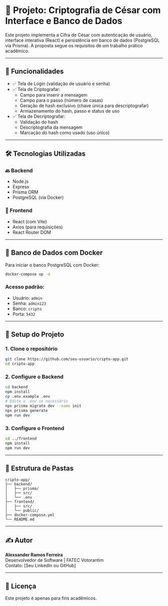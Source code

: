 # 🔐 Projeto: Criptografia de César com Interface e Banco de Dados

Este projeto implementa a Cifra de César com autenticação de usuário, interface interativa (React) e persistência em banco de dados (PostgreSQL via Prisma). A proposta segue os requisitos de um trabalho prático acadêmico.

---

## 📌 Funcionalidades

- ✅ Tela de Login (validação de usuário e senha)
- ✅ Tela de Criptografar:
  - Campo para inserir a mensagem
  - Campo para o passo (número de casas)
  - Geração de hash exclusivo (chave única para descriptografar)
  - Armazenamento do hash, passo e status de uso
- ✅ Tela de Decriptografar:
  - Validação do hash
  - Descriptografia da mensagem
  - Marcação do hash como usado (uso único)

---

## 🛠️ Tecnologias Utilizadas

### 🔙 Backend
- Node.js
- Express
- Prisma ORM
- PostgreSQL (via Docker)

### 🎨 Frontend
- React (com Vite)
- Axios (para requisições)
- React Router DOM

---

## 🐳 Banco de Dados com Docker

Para iniciar o banco PostgreSQL com Docker:

```bash
docker-compose up -d
```

### Acesso padrão:
- Usuário: `admin`
- Senha: `admin123`
- Banco: `cripto`
- Porta: `5432`

---

## 🔧 Setup do Projeto

### 1. Clone o repositório

```bash
git clone https://github.com/seu-usuario/cripto-app.git
cd cripto-app
```

### 2. Configure o Backend

```bash
cd backend
npm install
cp .env.example .env
# Edite o .env se necessário
npx prisma migrate dev --name init
npx prisma generate
npm run dev
```

### 3. Configure o Frontend

```bash
cd ../frontend
npm install
npm run dev
```

---

## 📂 Estrutura de Pastas

```
cripto-app/
├── backend/
│   ├── prisma/
│   ├── src/
│   └── .env
├── frontend/
│   ├── src/
│   └── public/
├── docker-compose.yml
└── README.md
```

---

## ✍️ Autor

**Alexsander Ramos Ferreira**  
Desenvolvedor de Software | FATEC Votorantim  
Contato: [Seu LinkedIn ou GitHub]

---

## 📜 Licença

Este projeto é apenas para fins acadêmicos.
